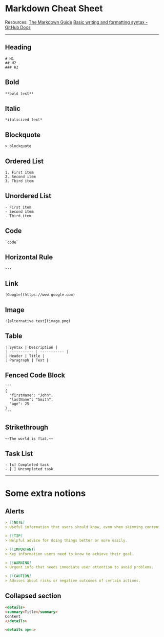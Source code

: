 # Markdown Cheat Sheet

Resources:
[The Markdown Guide](https://www.markdownguide.org/cheat-sheet/)
[Basic writing and formatting syntax - GitHub Docs](https://docs.github.com/en/get-started/writing-on-github/getting-started-with-writing-and-formatting-on-github/basic-writing-and-formatting-syntax)

---

## Heading
~~~
# H1
## H2
### H3
~~~

## Bold
~~~
**bold text**
~~~

## Italic
~~~
*italicized text*
~~~

## Blockquote
~~~
> blockquote
~~~

## Ordered List
~~~
1. First item
2. Second item
3. Third item
~~~

## Unordered List
~~~
- First item
- Second item
- Third item
~~~

## Code
~~~
`code`
~~~

## Horizontal Rule
~~~
---
~~~

## Link
~~~
[Google](https://www.google.com)
~~~

## Image
~~~
![alternative text](image.png)
~~~

## Table
~~~
| Syntax | Description |
| ----------- | ----------- |
| Header | Title |
| Paragraph | Text |
~~~

## Fenced Code Block
~~~
```
{
  "firstName": "John",
  "lastName": "Smith",
  "age": 25
}
```
~~~

## Strikethrough
~~~
~~The world is flat.~~
~~~

## Task List
~~~
- [x] Completed task
- [ ] Uncompleted task
~~~

---

# Some extra notions
## Alerts

```markdown
> [!NOTE]
> Useful information that users should know, even when skimming content.

> [!TIP]
> Helpful advice for doing things better or more easily.

> [!IMPORTANT]
> Key information users need to know to achieve their goal.

> [!WARNING]
> Urgent info that needs immediate user attention to avoid problems.

> [!CAUTION]
> Advises about risks or negative outcomes of certain actions.
```

## Collapsed section

```html
<details>
<summary>Title</summary>
Content
</details>
```

```html
<details open> 
```